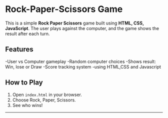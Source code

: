 # Rock-Paper-Scissors Game

This is a simple **Rock Paper Scissors** game built using **HTML, CSS, JavaScript**.  The user plays against the computer, and the game shows the result after each turn.

## Features
-User vs Computer gameplay
-Random computer choices
-Shows result: Win, lose or Draw
-Score tracking system
-using HTML,CSS and Javascript

## How to Play
1. Open `index.html` in your browser.
2. Choose Rock, Paper, Scissors.
3. See who wins!

---
